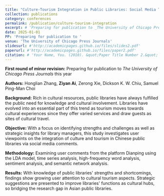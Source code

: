 ```yaml
---
title: "Culture-Tourism Integration in Public Libraries: Social Media Text Mining Analysis on Chinese Metropolitan Libraries"
collection: publications
category: conferences
permalink: /publication/culture-tourism-integration
excerpt: # 'Preparing for publication to _The University of Chicago Press Journals_ this year'
date: 2025-01-01
PP: 'Preparing for publication to '
venue: 'The University of Chicago Press Journals'
slidesurl: #'http://academicpages.github.io/files/slides2.pdf'
paperurl: #'http://academicpages.github.io/files/paper2.pdf'
citation: # 'Your Name, You. (2010). &quot;Paper Title Number 2.&quot; <i>Journal 1</i>. 1(2).'
---
```


**First round of minor revision:** Preparing for publication to _The University of Chicago Press Journals_ this year 

**Authors:** Honglian Zhang, **Ziyan Ai**, Zerong Xie, Dickson K. W. Chiu, Samuel Ping-Man Choi 

**Background:** Rich in cultural resources, public libraries have always fulfilled the public need for knowledge and cultural involvement. Libraries have evolved into an essential part of this trend as tourism moves towards cultural experiences since they offer varied services and draw guests as sites of cultural travel.

**Objective:** With a focus on identifying strengths and challenges as well as strategic insights for library managers, this study investigates user viewpoints on the integration of culture and tourism in Chinese public libraries via social media comments.

**Methodology:** Examining user comments from the platform Dianping using the LDA model, time series analysis, high-frequency word analysis, sentiment analysis, and semantic network analysis.

**Results:** With knowledge of public libraries' strengths and shortcomings, findings show growing user attention to cultural tourism aspects. Strategic suggestions are presented to improve libraries' functions as cultural hubs, so bridging the research gap in Asian public libraries.
